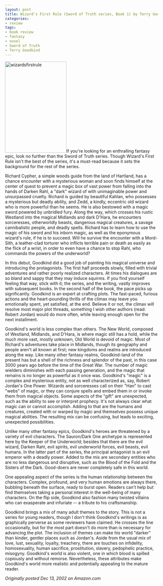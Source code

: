 ```yaml
---
layout: post
title: Wizard's First Rule (Sword of Truth series, Book 1) by Terry Goodkind
categories:
- review
tags:
- book review
- fantasy
- novel
- Sword of Truth
- Terry Goodkind
---
```

<img class="pull-left" title="wizardsfirstrule" src="http://yentran.isamonkey.org/gallery/images/wizardsfirstrule-202x300.jpg" width="202" height="300" />If you're looking for an enthralling fantasy epic, look no further than the Sword of Truth series. Though Wizard's First Rule isn't the best of the series, it's a must-read because it sets the background for the rest of the series.

Richard Cypher, a simple woods guide from the land of Hartland, has a chance encounter with a mysterious woman and soon finds himself at the center of quest to prevent a magic box of vast power from falling into the hands of Darken Rahl, a "dark" wizard of with unimaginable power and unsurpassed cruelty. Richard is guided by beautiful Kahlan, who possesses a mysterious but deadly ability, and Zedd, a kindly, eccentric old wizard who is more powerful than he seems. He is also bestowed with a magic sword powered by unbridled fury. Along the way, which crosses his rustic Westland into the magical Midlands and dark D'Hara, he encounters sorceresses, otherworldly beasts, dangerous magical creatures, a savage cannibalistic people, and deadly spells. Richard has to learn how to use the magic of his sword and his inborn magic, as well as the eponymous wizard's rule, if he is to succeed. Will he survive the encounter with a Mord-Sith, a leather-clad torturer who inflicts terrible pain or death as easily as the flick of a wrist, in order to even have a chance to stop Rahl, who commands the powers of the underworld?

In this debut, Goodkind did a good job of painting his magical universe and introducing the protagonists. The first half proceeds slowly, filled with trivial adventures and rather poorly realized characters. At times his dialogues are so bland and sappy that they may induce squirms. If you find yourself feeling that way, stick with it; the series, and the writing, vastly improves with subsequent books. In the second half of the book, the pace picks up significantly. Goodkind is an expert at crafting plots. The fast-paced, furious actions and the heart-pounding thrills of the climax may leave you emotionally spent, yet satisfied, at the end. Believe it or not, the climax will resolve most major plot threads, something I wish other authors (read: Robert Jordan) would do more often, while leaving enough open for the next installment.

Goodkind's world is less complex than others. The New World, composed of Westland, Midlands, and D'Hara, is where magic still has a hold, while the much more vast, mostly unknown, Old World is devoid of magic. Most of Richard's adventures take place in Midlands, though its geography and people aren't all known at first; new kingdoms and realms are introduced along the way. Like many other fantasy realms, Goodkind-land of the present has but a shell of the richness and splendor of the past, in this case 3000 years ago before the time of the Great War. The number of magic wielders diminishes with each passing generation, and the magic that remains is no longer as powerful as it once was. Goodkind's "magic" is a complex and mysterious entity, not as well characterized as, say, Robert Jordan's One Power. Wizards and sorceresses call on their "Han" to cast "webs" of magic, or they can conjure spells and embed them in or invoke them from magical objects. Some aspects of the "gift" are unexpected, such as the ability to see or interpret prophecy. It's not always clear what magic can or cannot accomplish. Adding to that are the humans and creatures, created with or warped by magic and themselves possess unique magical abilities. The resulting mix can be confusing, but leads to exciting, unexpected possibilities.

Unlike many other fantasy epics, Goodkind's heroes are threatened by a variety of evil characters. The Sauron/Dark One archetype is represented here by the Keeper of the Underworld; besides that there are the evil wizard, Darken Rahl, evil spirits, evil underworld forces, evil beasts, evil humans. In the latter part of the series, the principal antagonist is an evil emperor with a deadly power. Added to the mix are secondary entities who are no less dangerous and disruptive, such as the Blood of the Fold and the Sisters of the Dark. Good-doers are never completely safe in this world.

One appealing aspect of the series is the human relationship between the characters. Complex, profound, and very human emotions are always there, bubbling beneath the surface, ready to burst open. Readers can't help but find themselves taking a personal interest in the well-being of many characters. On the flip side, Goodkind also fashion many twisted villains who can exasperate and infuriate -- a tribute to his craftsmanship.

Goodkind brings a mix of many adult themes to the story. This is not a series for young readers, though I don't think Goodkind's writings is as graphically perverse as some reviewers have claimed. He crosses the line occasionally, but for the most part doesn't do more than is necessary for advancing the plot. The inclusion of themes can make his world "darker" than kinder, gentler places such as Jordan's. Aside from the usual mix of love, lust, sexuality, loyalty, treachery, there are touches on infidelity, homosexuality, human sacrifice, prostitution, slavery, pedophelic practice, misogyny. Goodkind's world is also violent, one in which blood is spilled copiously and without remorse. Nevertheless, these attributes make Goodkind's world more realistic and potentially appealing to the mature reader.

*Originally posted Dec 13, 2002 on Amazon.com*
